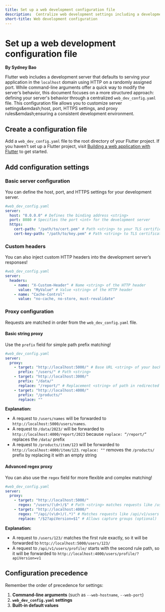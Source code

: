 ```yaml
---
title: Set up a web development configuration file
description:  Centralize web development settings including a development proxy
short-title: Web development configuration
---
```


# Set up a web development configuration file
**By Sydney Bao** 

Flutter web includes a development server that defaults to
serving your application in the `localhost` domain using HTTP
on a randomly assigned port. While command-line arguments offer
a quick way to modify the server’s behavior,
this document focuses on a more structured approach:
defining your server's behavior through a centralized `web_dev_config.yaml` file.
This configuration file allows you to customize server settings&emdash;host, port, HTTPS settings,
and proxy rules&emdash;ensuring a consistent development environment.

## Create a configuration file

Add a `web_dev_config.yaml` file to the root directory of your Flutter project.
If you haven’t set up a Flutter project,
visit [Building a web application with Flutter][] to get started.

[Building a web application with Flutter]: /platform-integration/web/building

## Add configuration settings

### Basic server configuration

You can define the host, port, and HTTPS settings for your development server.

```yaml
#web_dev_config.yaml
server:
  host: "0.0.0.0" # Defines the binding address <string> 
  port: 8080 # Specifies the port <int> for the development server 
  https: 
    cert-path: "/path/to/cert.pem" # Path <string> to your TLS certificate 
    cert-key-path: "/path/to/key.pem" # Path <string> to TLS certificate key
```

### Custom headers

You can also inject custom HTTP headers into the development server’s responses!

```yaml
#web_dev_config.yaml
server:
  headers: 
    - name: "X-Custom-Header" # Name <string> of the HTTP header
      value: "MyValue" # Value <string> of the HTTP header
    - name: "Cache-Control"
      value: "no-cache, no-store, must-revalidate"
```

### Proxy configuration

Requests are matched in order from the `web_dev_config.yaml` file. 

#### Basic string proxy

Use the `prefix` field for simple path prefix matching!

```yaml
#web_dev_config.yaml
server: 
  proxy: 
    - target: "http://localhost:5000/" # Base URL <string> of your backend
      prefix: "/users/" # Path <string>
    - target: "http://localhost:3000/"
      prefix: "/data/"
      replace: "/report/" # Replacement <string> of path in redirected URL (optional)
    - target: "http://localhost:4000/"
      prefix: "/products/"
      replace: "" 
```

**Explanation:** 

* A request to `/users/names` will be forwarded to `http://localhost:5000/users/names`.   
* A request to `/data/2023/` will be forwarded to `http://localhost:4000/report/2023` because `replace: “/report/”` replaces the `/data/` prefix
* A request to `/products/item/123` will be forwarded to `http://localhost:4000/item/123`. `replace: ""` removes the `/products/` prefix by replacing it with an empty string  

#### Advanced regex proxy

You can also use the `regex` field for more flexible and complex matching! 

```yaml
#web_dev_config.yaml
server:
  proxy:
    - target: "http://localhost:5000/" 
      regex: "/users/(\d+)/$" # Path <string> matches requests like /users/123/ 
    - target: "http://localhost:4000/"
      regex: "^/api/(v\d+)/(.*)" # Matches requests like /api/v1/users
      replace: "/$2?apiVersion=$1" # Allows capture groups (optional)
```

**Explanation:** 

* A request to `/users/123/` matches the first rule exactly, so it will be forwarded to `http://localhost:5000/users/123/`  
* A request to `/api/v1/users/profile/` starts with the second rule path, so it will be forwarded to `http://localhost:4000/users/profile/?apiVersion=v1`

## Configuration precedence

Remember the order of precedence for settings:

1. **Command-line arguments** (such as `--web-hostname`, `--web-port`)  
2. **`web_dev_config.yaml` settings**  
3. **Built-in default values**